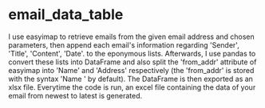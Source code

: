 # email_data_table

I use easyimap to retrieve emails from the given email address and chosen parameters, then append each email's information regarding 'Sender', 'Title', 'Content', 'Date'.
to the eponymous lists.
Afterwards, I use pandas to convert these lists into DataFrame and also split the 'from_addr' attribute of easyimap into 'Name' and 'Address' respectively (the 'from_addr' is stored with the syntax 'Name <email>' by default). The DataFrame is then exported as an xlsx file. 
Everytime the code is run, an excel file containing the data of your email from newest to latest is generated. 

